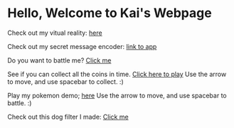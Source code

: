 # Hello, Welcome to Kai's Webpage
Check out my vitual reality: [here](https://abstracted-transparent-rondeletia.glitch.me/)

Check out my secret message encoder: [link to app](https://watery-organized-marquess.glitch.me/)

Do you want to battle me? [Click me](https://hulking-spotless-bank.glitch.me/)

See if you can collect all the coins in time. [Click here to play](https://aquamarine-organized-turtle.glitch.me/) Use the arrow to move, and use spacebar to collect. :)

Play my pokemon demo; [here](https://meowing-endurable-stoat.glitch.me/) Use the arrow to move, and use spacebar to battle. :)

Check out this dog filter I made: [Click me](https://field-cotton-shingle.glitch.me/)
